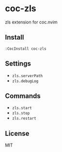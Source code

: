 # coc-zls

zls extension for coc.nvim

## Install

`:CocInstall coc-zls`

## Settings

- `zls.serverPath`
- `zls.debugLog`

## Commands

- `zls.start`
- `zls.stop`
- `zls.restart`

## License

MIT
